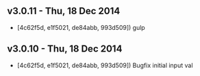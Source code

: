v3.0.11 - Thu, 18 Dec 2014
---------------------------------------

- [4c62f5d, e1f5021, de84abb, 993d509]) gulp

v3.0.10 - Thu, 18 Dec 2014
---------------------------------------

- [4c62f5d, e1f5021, de84abb, 993d509]) Bugfix initial input val